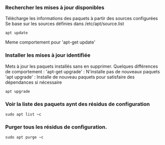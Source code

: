
### Rechercher les mises à jour disponibles
Télécharge les informations des paquets à partir des sources configurées
Se base sur les sources définies dans /etc/apt/source.list
```
apt update
```
Meme comportement pour 'apt-get update'
### Installer les mises à jour identifiée
Mets à jour les paquets installés sans en supprimer. Quelques différences de comportement :
'apt-get upgrade' : N'installe pas de nouveaux paquets
'apt upgrade' : Installe de nouveau paquets pour satisfaire des dépendances si nécessaire
```
apt upgrade
```
### Voir la liste des paquets aynt des résidus de configuration
```
sudo apt list ~c
```
### Purger tous les résidus de configuration.
```
sudo apt purge ~c
```
